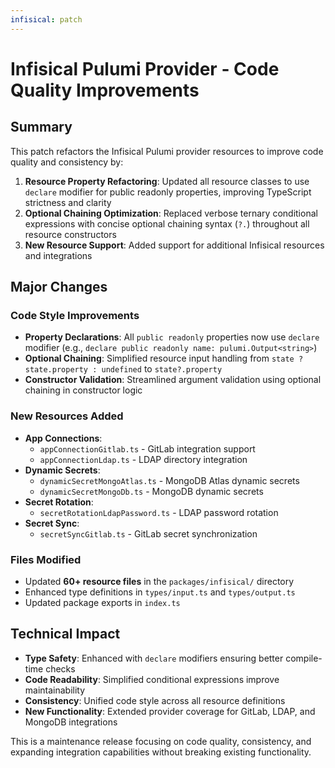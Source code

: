 ```yaml
---
infisical: patch
---
```


# Infisical Pulumi Provider - Code Quality Improvements

## Summary

This patch refactors the Infisical Pulumi provider resources to improve code quality and consistency by:

1. **Resource Property Refactoring**: Updated all resource classes to use `declare` modifier for public readonly properties, improving TypeScript strictness and clarity
2. **Optional Chaining Optimization**: Replaced verbose ternary conditional expressions with concise optional chaining syntax (`?.`) throughout all resource constructors
3. **New Resource Support**: Added support for additional Infisical resources and integrations

## Major Changes

### Code Style Improvements
- **Property Declarations**: All `public readonly` properties now use `declare` modifier (e.g., `declare public readonly name: pulumi.Output<string>`)
- **Optional Chaining**: Simplified resource input handling from `state ? state.property : undefined` to `state?.property`
- **Constructor Validation**: Streamlined argument validation using optional chaining in constructor logic

### New Resources Added
- **App Connections**:
  - `appConnectionGitlab.ts` - GitLab integration support
  - `appConnectionLdap.ts` - LDAP directory integration
- **Dynamic Secrets**:
  - `dynamicSecretMongoAtlas.ts` - MongoDB Atlas dynamic secrets
  - `dynamicSecretMongoDb.ts` - MongoDB dynamic secrets
- **Secret Rotation**:
  - `secretRotationLdapPassword.ts` - LDAP password rotation
- **Secret Sync**:
  - `secretSyncGitlab.ts` - GitLab secret synchronization

### Files Modified
- Updated **60+ resource files** in the `packages/infisical/` directory
- Enhanced type definitions in `types/input.ts` and `types/output.ts`
- Updated package exports in `index.ts`

## Technical Impact

- **Type Safety**: Enhanced with `declare` modifiers ensuring better compile-time checks
- **Code Readability**: Simplified conditional expressions improve maintainability
- **Consistency**: Unified code style across all resource definitions
- **New Functionality**: Extended provider coverage for GitLab, LDAP, and MongoDB integrations

This is a maintenance release focusing on code quality, consistency, and expanding integration capabilities without breaking existing functionality.
